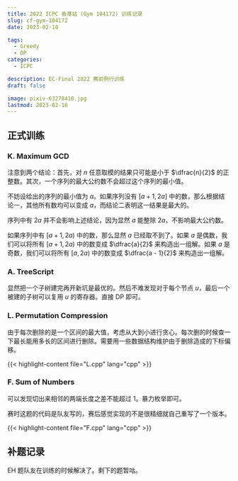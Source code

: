 ```yaml
---
title: 2022 ICPC 香港站 (Gym 104172) 训练记录
slug: cf-gym-104172
date: 2023-02-10

tags:
  - Greedy
  - DP
categories:
  - ICPC

description: EC-Final 2022 赛前例行训练
draft: false

image: pixiv-63278410.jpg
lastmod: 2023-02-16
---
```


## 正式训练

### K. Maximum GCD

注意到两个结论：首先，对 $n$ 任意取模的结果只可能是小于 $\dfrac{n}{2}$ 的正整数。其次，一个序列的最大公约数不会超过这个序列的最小值。

不妨设给出的序列的最小值为 $a$。如果序列没有 $[a + 1, 2a]$ 中的数，那么根据结论一，其他所有数均可以变成 $a$，而结论二表明这一结果是最大的。

序列中有 $2a$ 并不会影响上述结论，因为显然 $a$ 能整除 $2a$，不影响最大公约数。

如果序列中有 $[a + 1, 2a)$ 中的数，那么显然 $a$ 已经取不到了。如果 $a$ 是偶数，我们可以将所有 $[a + 1, 2a)$ 中的数变成 $\dfrac{a}{2}$ 来构造出一组解。如果 $a$ 是奇数，我们可以将所有 $[a, 2a)$ 中的数变成 $\dfrac{a - 1}{2}$ 来构造出一组解。

### A. TreeScript

显然把一个子树建完再开新坑是最优的。然后不难发现对于每个节点 $u$，最后一个被建的子树可以复用 $u$ 的寄存器。直接 DP 即可。

### L. Permutation Compression

由于每次删除的是一个区间的最大值，考虑从大到小进行贪心。每次删的时候查一下最长能用多长的区间进行删除。需要用一些数据结构维护由于删除造成的下标偏移。

{{< highlight-content file="L.cpp" lang="cpp" >}}

### F. Sum of Numbers

可以发现切出来相邻的两端长度之差不能超过 $1$。暴力枚举即可。

赛时这题的代码是队友写的，赛后感觉实现的不是很精细就自己重写了一个版本。

{{< highlight-content file="F.cpp" lang="cpp" >}}

## 补题记录

EH 题队友在训练的时候解决了。剩下的题暂咕。
